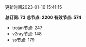 更新时间2023-01-16 15:41:15

**总订阅: 73**
**总节点: 2200**
**有效节点: 574**
- trojan节点: 247
- v2ray节点: 148
- ss节点: 179
